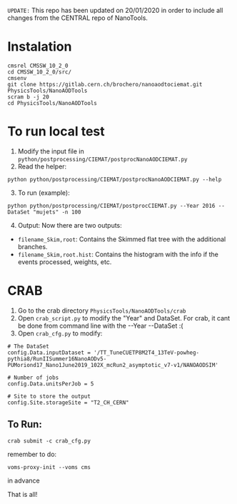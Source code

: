 `UPDATE:` This repo has been updated on 20/01/2020 in order to include all changes from the CENTRAL repo of NanoTools.

# Instalation

```
cmsrel CMSSW_10_2_0
cd CMSSW_10_2_0/src/
cmsenv
git clone https://gitlab.cern.ch/brochero/nanoaodtociemat.git PhysicsTools/NanoAODTools
scram b -j 20
cd PhysicsTools/NanoAODTools
```

# To run local test

1. Modify the input file in `python/postprocessing/CIEMAT/postprocNanoAODCIEMAT.py`
2. Read the helper:

```
python python/postprocessing/CIEMAT/postprocNanoAODCIEMAT.py --help
```

3. To run (example):

```
python python/postprocessing/CIEMAT/postprocCIEMAT.py --Year 2016 --DataSet "mujets" -n 100
```
4. Output: Now there are two outputs: 
  - `filename_Skim,root`: Contains the Skimmed flat tree with the additional branches. 
  - `filename_Skim,root.hist`: Contains the histogram with the info if the events processed, weights, etc.

# CRAB

1. Go to the crab directory `PhysicsTools/NanoAODTools/crab`
2. Open `crab_script.py` to modify the "Year" and DataSet. For crab, it cant be done from command line with the --Year --DataSet :(
3. Open `crab_cfg.py` to modify:

```
# The DataSet
config.Data.inputDataset = '/TT_TuneCUETP8M2T4_13TeV-powheg-pythia8/RunIISummer16NanoAODv5-PUMoriond17_Nano1June2019_102X_mcRun2_asymptotic_v7-v1/NANOAODSIM'

# Number of jobs
config.Data.unitsPerJob = 5

# Site to store the output
config.Site.storageSite = "T2_CH_CERN"

```

## To Run:

```
crab submit -c crab_cfg.py
```

remember to do:

```
voms-proxy-init --voms cms
```

in advance

That is all!
